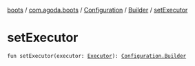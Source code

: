 [boots](../../../index.md) / [com.agoda.boots](../../index.md) / [Configuration](../index.md) / [Builder](index.md) / [setExecutor](./set-executor.md)

# setExecutor

`fun setExecutor(executor: `[`Executor`](../../-executor/index.md)`): `[`Configuration.Builder`](index.md)